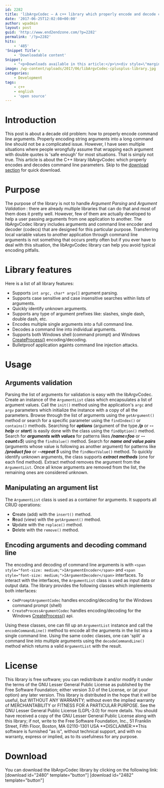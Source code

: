 ```yaml
---
id: 2282
title: 'libArgvCodec – A c++ library which properly encode and decode command line arguments'
date: '2017-06-25T12:02:08+00:00'
author: wpadmin
layout: post
guid: 'http://www.end2endzone.com/?p=2282'
permalink: '/?p=2282'
hits:
    - '485'
'Snippet Title':
    - 'Downloadable content'
Snippet:
    - "<p>Downloads available in this article:</p>\n<div style=\"margin-bottom: 18px\">\n<p class=\"nomarginbottom\">Source code:</p>\n<ul class=\"fa-ul\">\n<li><a href=\"/download/2480/\"><i class=\"fa-li fa fa-download\" style=\"position: inherit;\"></i>[download id=\"2480\" template=\"title\"]</a></li>\n<li><a href=\"/download/2482/\"><i class=\"fa-li fa fa-download\" style=\"position: inherit;\"></i>[download id=\"2482\" template=\"title\"]</a></li>\n</ul>\n</div>\n"
image: /wp-content/uploads/2017/06/libArgvCodec-cplusplus-library.jpg
categories:
    - Development
tags:
    - c++
    - english
    - 'open source'
---
```


# Introduction

This post is about a decade old problem: how to properly encode command line arguments. Properly encoding string arguments into a long command line should not be a complicated issue. However, I have seen multiple situations where people wrongfully assume that wrapping each argument with double quotes is 'safe enough' for most situations. That is simply not true. This article is about the C++ library libArgvCodec which properly encodes and decodes command line parameters. Skip to the [download section](#Download) for quick download.

# Purpose

The purpose of the library is not to handle *Argument Parsing* and *Argument Validation* : there are already multiple libraries that can do that and most of them does it pretty well. However, few of them are actually developed to help a user passing arguments from one application to another. The libArgvCodec library includes arguments and command line encoder and decoder (codecs) that are designed for this particular purpose. Transferring local variable values to another application through command line arguments is not something that occurs pretty often but if you ever have to deal with this situation, the libArgvCodec library can help you avoid typical encoding pitfalls.

# Library features

Here is a list of all library features:

- Supports `int argc, char* argv[]` argument parsing.
- Supports case sensitive and case insensitive searches within lists of arguments.
- Quickly identify unknown arguments.
- Supports any type of argument prefixes like: slashes, single dash, double dash, etc.
- Encodes multiple single arguments into a full command line.
- Decodes a command line into individual arguments.
- Supports both Windows shell (command prompt) and Windows [CreateProcess()](http://msdn.microsoft.com/en-us/library/windows/desktop/ms682425(v=vs.85).aspx) encoding/decoding.
- Bulletproof application againts command line injection attacks.

# Usage

## Arguments validation

Parsing the list of arguments for validation is easy with the libArgvCodec. Create an instance of the `ArgumentList` class which encapsulates a list of argument values. Call the `init()` method using the application's `argc` and `argv` parameters which initialize the instance with a copy of all the parameters. Browse through the list of arguments using the `getArgument()` method or search for a specific parameter using the `findIndex()` or `contains()` methods. Searching for ***options*** (argument of the type ***/p*** or ***--help*** or ***start***) is easily done with the class using the `findOption()` method. Search for ***arguments with values*** for patterns likes ***/name=foo*** or ***--count=5***) using the `findValue()` method. Search for ***name and value pairs*** (arguments whose value is following as another argument) for patterns like ***/product foo*** or ***--repeat 5*** using the `findNextValue()` method. To quickly identify unknown arguments, the class supports ***extract methods*** (one for each find method). Extract method removes the argument from the `ArgumentList`. Once all know arguments are removed from the list, the remaining ones are considered unknown.

## Manipulating an argument list

The `ArgumentList` class is used as a container for arguments. It supports all CRUD operations:

- **C**reate (add) with the `insert()` method.
- **R**ead (view) with the `getArgument()` method.
- **U**pdate with the `replace()` method.
- **D**elete with the `remove()` method.

## Encoding arguments and decoding command line

The encoding and decoding of command line arguments is with `<span style="font-size: medium;">IArgumentEncoder</span>` and `<span style="font-size: medium;">IArgumentDecoder</span>` interfaces. To interact with the interfaces, the `ArgumentList` class is used as input data or output data. The library provides the following classes which implements both interfaces:

- `CmdPromptArgumentCodec` handles encoding/decoding for the Windows command prompt (shell)
- `CreateProcessArgumentCodec` handles encoding/decoding for the Windows [CreateProcess()](http://msdn.microsoft.com/en-us/library/windows/desktop/ms682425(v=vs.85).aspx) api.

Using these classes, one can fill up an `ArgumentList` instance and call the `encodeCommandLine()` method to encode all the arguments in the list into a single command line. Using the same codec classes, one can 'split' a command line into multiple arguments using the `decodeCommandLine()` method which returns a valid `ArgumentList` with the result.

# License

This library is free software; you can redistribute it and/or modify it under the terms of the GNU Lesser General Public License as published by the Free Software Foundation; either version 3.0 of the License, or (at your option) any later version. This library is distributed in the hope that it will be useful, but WITHOUT ANY WARRANTY; without even the implied warranty of MERCHANTABILITY or FITNESS FOR A PARTICULAR PURPOSE. See the GNU Lesser General Public License (LGPL-3.0) for more details. You should have received a copy of the GNU Lesser General Public License along with this library; if not, write to the Free Software Foundation, Inc., 51 Franklin Street, Fifth Floor, Boston, MA 02110-1301 USA **DISCLAIMER:**This software is furnished "as is", without technical support, and with no warranty, express or implied, as to its usefulness for any purpose.

# Download

You can download the libArgvCodec library by clicking on the following link: \[download id="2480" template="button"\] \[download id="2482" template="button"\]